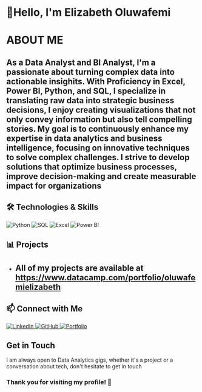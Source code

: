 # 👋Hello, I'm Elizabeth Oluwafemi

# ABOUT ME
As a  **Data Analyst** and **BI Analyst**, I'm a passionate about turning complex data into actionable insighits. With Proficiency in  **Excel**, **Power BI**, **Python**, and **SQL**, I specialize in translating raw data into strategic business decisions, I enjoy creating visualizations that not only convey information but also tell compelling stories. My goal is to continuously enhance my expertise in data analytics and business intelligence, focusing on innovative techniques to solve complex challenges. I strive to develop solutions that optimize business processes, improve decision-making and create measurable impact for organizations
-------------------
## 🛠️ Technologies & Skills
<p align="left">
  <img src="https://img.shields.io/badge/-Python-3776AB?style=for-the-badge&logo=python&logoColor=white" alt="Python"/>
  <img src="https://img.shields.io/badge/-SQL-4479A1?style=for-the-badge&logo=postgresql&logoColor=white" alt="SQL"/>
  <img src="https://img.shields.io/badge/-Excel-217346?style=for-the-badge&logo=microsoft-excel&logoColor=white" alt="Excel"/>
  <img src="https://img.shields.io/badge/-Power%20BI-F2C811?style=for-the-badge&logo=power-bi&logoColor=white" alt="Power BI"/>
</p>

## 📊 Projects
* All of my projects are available at
 **https://www.datacamp.com/portfolio/oluwafemielizabeth**
  -------------
## 📫 Connect with Me
<p align="left">
  <a href="https://www.linkedin.com/in/elizabeth-oluwafemi-2b3b722b0/">
    <img src="https://img.shields.io/badge/LinkedIn-0077B5?style=for-the-badge&logo=linkedin&logoColor=white" alt="LinkedIn"/>
  </a>
  <a href="https://github.com/Elizabeth632">
    <img src="https://img.shields.io/badge/GitHub-100000?style=for-the-badge&logo=github&logoColor=white" alt="GitHub"/>
  </a>
   <a href="https://www.datacamp.com/portfolio/oluwafemielizabeth">
    <img src="https://img.shields.io/badge/Portfolio-FF5722?style=for-the-badge&logo=google-chrome&logoColor=white" alt="Portfolio"/>
  </a>
</p>

##  Get in Touch
I am always open to Data Analytics gigs, whether it's a project or a conversation about tech, don't hesitate to get in touch

### Thank you for visiting my profile! 🌟


